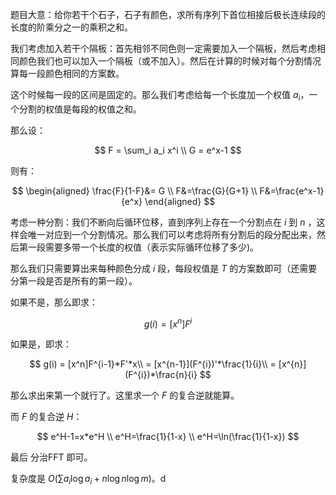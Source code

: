 题目大意：给你若干个石子，石子有颜色，求所有序列下首位相接后极长连续段的长度的阶乘分之一的乘积之和。

我们考虑加入若干个隔板：首先相邻不同色则一定需要加入一个隔板，然后考虑相同颜色我们也可以加入一个隔板（或不加入）。然后在计算的时候对每个分割情况算每一段颜色相同的方案数。

这个时候每一段的区间是固定的。那么我们考虑给每一个长度加一个权值 $a_i$，一个分割的权值是每段的权值之和。

那么设：

$$
F = \sum_i a_i x^i
\\
G = e^x-1
$$

则有：

$$
\begin{aligned}
\frac{F}{1-F}&= G
\\
F&=\frac{G}{G+1}
\\
F&=\frac{e^x-1}{e^x}
\end{aligned}
$$

考虑一种分割：我们不断向后循环位移，直到序列上存在一个分割点在 $i$ 到 $n$ ，这样会唯一对应到一个分割情况。那么我们可以考虑将所有分割后的段分配出来，然后第一段需要多带一个长度的权值（表示实际循环位移了多少)。

那么我们只需要算出来每种颜色分成 $i$ 段，每段权值是 $T$ 的方案数即可（还需要分第一段是否是所有的第一段）。

如果不是，那么即求：

$$
g(i) = [x^n]F^i
$$

如果是，即求：

$$
g(i) = [x^n]F^{i-1}*F'*x\\
= [x^{n-1}](F^{i})'*\frac{1}{i}\\
= [x^{n}](F^{i})*\frac{n}{i}
$$

那么求出来第一个就行了。这里求一个 $F$ 的复合逆就能算。

而 $F$ 的复合逆 $H$：

$$
e^H-1=x*e^H
\\
e^H=\frac{1}{1-x}
\\
e^H=\ln(\frac{1}{1-x})
$$

最后 分治FFT 即可。

复杂度是 $O(\sum a_i\log a_i +n\log n\log m)$。d
